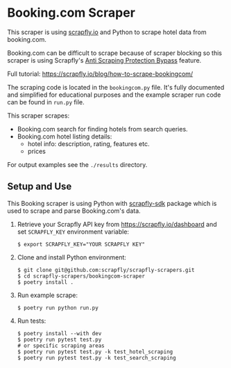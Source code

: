 # Booking.com Scraper

This scraper is using [scrapfly.io](https://scrapfly.io/) and Python to scrape hotel data from booking.com. 

Booking.com can be difficult to scrape because of scraper blocking so this scraper is using Scrapfly's [Anti Scraping Protection Bypass](https://scrapfly.io/docs/scrape-api/anti-scraping-protection) feature.

Full tutorial: <https://scrapfly.io/blog/how-to-scrape-bookingcom/>

The scraping code is located in the `bookingcom.py` file. It's fully documented and simplified for educational purposes and the example scraper run code can be found in `run.py` file.

This scraper scrapes:
- Booking.com search for finding hotels from search queries.
- Booking.com hotel listing details:  
    - hotel info: description, rating, features etc.
    - prices

For output examples see the `./results` directory.

## Setup and Use

This Booking scraper is using Python with [scrapfly-sdk](https://pypi.org/project/scrapfly-sdk/) package which is used to scrape and parse Booking.com's data.

1. Retrieve your Scrapfly API key from <https://scrapfly.io/dashboard> and set `SCRAPFLY_KEY` environment variable:
    ```shell
    $ export SCRAPFLY_KEY="YOUR SCRAPFLY KEY"
    ```
2. Clone and install Python environment:
    ```shell
    $ git clone git@github.com:scrapfly/scrapfly-scrapers.git
    $ cd scrapfly-scrapers/bookingcom-scraper
    $ poetry install .
    ```
3. Run example scrape:
    ```shell
    $ poetry run python run.py
    ```
4. Run tests:
    ```shell
    $ poetry install --with dev
    $ poetry run pytest test.py
    # or specific scraping areas
    $ poetry run pytest test.py -k test_hotel_scraping
    $ poetry run pytest test.py -k test_search_scraping
    ```

